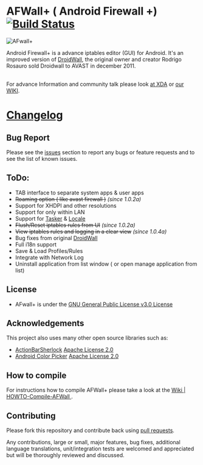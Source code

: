 AFWall+ ( Android Firewall +) [![Build Status](https://travis-ci.org/github/android.png)](https://travis-ci.org/github/afwall)
======

![AFwall+](http://s1.directupload.net/images/121120/zg3xi7w9.png)


Android Firewall+ is a advance iptables editor (GUI) for Android. It's an improved version of [DroidWall](http://code.google.com/p/droidwall), the original owner and creator Rodrigo Rosauro sold Droidwall to AVAST in december 2011.

<br>For advance Information and community talk please look [at XDA](http://forum.xda-developers.com/showthread.php?t=1957231) or [our WIKI](https://github.com/ukanth/afwall/wiki).

[Changelog](https://github.com/ukanth/afwall/blob/master/Changelog.md)
======

## Bug Report
Please see the [issues](https://github.com/ukanth/afwall/issues) section to
report any bugs or feature requests and to see the list of known issues.


## ToDo:
* TAB interface to separate system apps & user apps 
* ~~Roaming option ( like avast firewall )~~ <i>(since 1.0.2a)</i>
* Support for XHDPI and other resolutions
* Support for only within LAN  
* Support for [Tasker](http://tasker.dinglisch.net/) & [Locale](http://www.twofortyfouram.com/) 
* ~~Flush/Reset iptables rules from UI~~ <i>(since 1.0.2a)</i>
* ~~View iptables rules and logging in a clear view~~ <i>(since 1.0.4a)</i>
* Bug fixes from original [DroidWall](http://code.google.com/p/droidwall/)
* Full i18n support
* Save & Load Profiles/Rules
* Integrate with Network Log 
* Uninstall application from list window ( or open manage application from list)


## License

* AFwall+ is under the [GNU General Public License v3.0 License](https://www.gnu.org/licenses/gpl.html)
 

## Acknowledgements

This project also uses many other open source libraries such as:
* [ActionBarSherlock](https://github.com/JakeWharton/ActionBarSherlock)  [Apache License 2.0](http://www.apache.org/licenses/LICENSE-2.0)
* [Android Color Picker](https://code.google.com/p/android-color-picker) [Apache License 2.0](http://www.apache.org/licenses/LICENSE-2.0)


## How to compile
For instructions how to compile AFWall+ please take a look at the [Wiki | HOWTO-Compile-AFWall ](https://github.com/ukanth/afwall/wiki/HOWTO-Compile-AFWall).

## Contributing

Please fork this repository and contribute back using
[pull requests](https://github.com/ukanth/afwall/pulls).

Any contributions, large or small, major features, bug fixes, additional
language translations, unit/integration tests are welcomed and appreciated
but will be thoroughly reviewed and discussed.